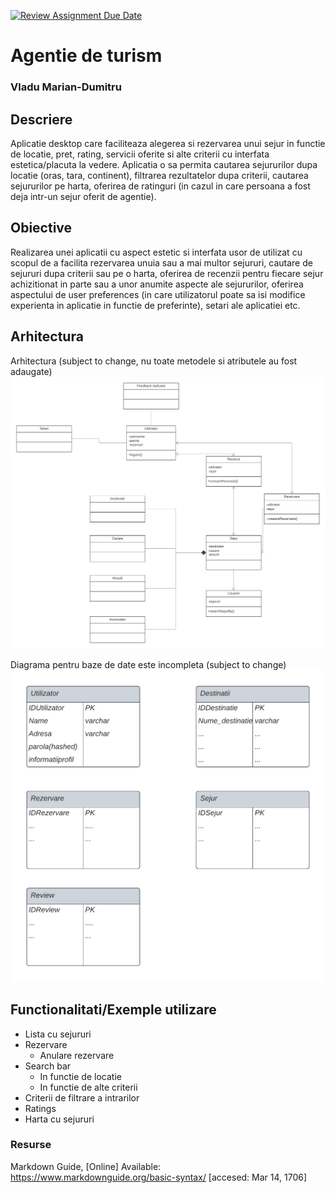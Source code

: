 [![Review Assignment Due Date](https://classroom.github.com/assets/deadline-readme-button-24ddc0f5d75046c5622901739e7c5dd533143b0c8e959d652212380cedb1ea36.svg)](https://classroom.github.com/a/0JY_4nJU)
# Agentie de turism
### Vladu Marian-Dumitru

## Descriere
Aplicatie desktop care faciliteaza alegerea si rezervarea unui sejur in functie de locatie, pret, rating, servicii oferite si alte criterii cu interfata estetica/placuta la vedere.
Aplicatia o sa permita cautarea sejururilor dupa locatie (oras, tara, continent), filtrarea rezultatelor dupa criterii, cautarea sejururilor pe harta, oferirea de ratinguri (in cazul in care persoana a fost deja intr-un sejur oferit de agentie).


## Obiective

Realizarea unei aplicatii cu aspect estetic si interfata usor de utilizat cu scopul de a facilita rezervarea unuia sau a mai multor sejururi, cautare de sejururi dupa criterii sau pe o harta, oferirea de recenzii pentru fiecare sejur achizitionat in parte sau a unor anumite aspecte ale sejururilor, oferirea aspectului de user preferences (in care utilizatorul poate sa isi modifice experienta in aplicatie in functie de preferinte), setari ale aplicatiei etc.

## Arhitectura

Arhitectura (subject to change, nu toate metodele si atributele au fost adaugate)
![Alt text](documentatie-ghid-utlizare-raport/Versiune2_diagrama_agentie_turism.png)

Diagrama pentru baze de date este incompleta (subject to change)
![Alt text](documentatie-ghid-utlizare-raport/Diagrama_database.png)

## Functionalitati/Exemple utilizare

* Lista cu sejururi
* Rezervare
    - Anulare rezervare
* Search bar
    - In functie de locatie
    - In functie de alte criterii
* Criterii de filtrare a intrarilor
* Ratings
* Harta cu sejururi

### Resurse
Markdown Guide, [Online] Available: https://www.markdownguide.org/basic-syntax/ [accesed: Mar 14, 1706]
